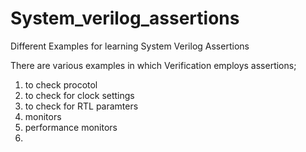 # System_verilog_assertions
Different Examples for learning System Verilog Assertions 

There are various examples in which Verification employs assertions;
1.  to check procotol 
2.  to check for clock settings
3.  to check for RTL paramters
4.  monitors
5.  performance monitors
6.  
